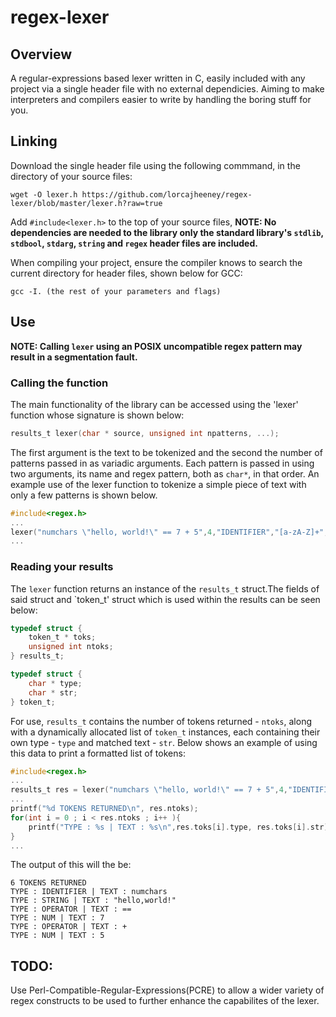 # regex-lexer
## Overview
A regular-expressions based lexer written in C, easily included with any project via a single header file with no external dependicies. Aiming to make interpreters and compilers easier to write by handling the boring stuff for you.
## Linking
Download the single header file using the following commmand, in the directory of your source files:
```
wget -O lexer.h https://github.com/lorcajheeney/regex-lexer/blob/master/lexer.h?raw=true
```
Add `#include<lexer.h>` to the top of your source files, **NOTE: No dependencies are needed to the library only the standard library's `stdlib`, `stdbool`, `stdarg`, `string` and `regex` header files are included.**

When compiling your project, ensure the compiler knows to search the current directory for header files, shown below for GCC:
```
gcc -I. (the rest of your parameters and flags)
```
## Use
**NOTE: Calling `lexer` using an POSIX uncompatible regex pattern may result in a segmentation fault.**
### Calling the function
The main functionality of the library can be accessed using the 'lexer' function whose signature is shown below:
```c
results_t lexer(char * source, unsigned int npatterns, ...);
```
The first argument is the text to be tokenized and the second the number of patterns passed in as variadic arguments. Each pattern is passed in using two arguments, its name and regex pattern, both as `char*`, in that order.
An example use of the lexer function to tokenize a simple piece of text with only a few patterns is shown below.
```c
#include<regex.h>
...
lexer("numchars \"hello, world!\" == 7 + 5",4,"IDENTIFIER","[a-zA-Z]+","STRING","\"[a-zA-Z,!]*\"","OPERATOR","\\+|==","NUM","[0-9]+");
...
```
### Reading your results
The `lexer` function returns an instance of the `results_t` struct.The fields of said struct and `token_t' struct which is used within the results can be seen below:
```c
typedef struct {
	token_t * toks;
	unsigned int ntoks;
} results_t;

typedef struct {
	char * type;
	char * str;
} token_t;
```
For use, `results_t` contains the number of tokens returned - `ntoks`, along with a dynamically allocated list of `token_t` instances, each containing their own type - `type` and matched text - `str`.
Below shows an example of using this data to print a formatted list of tokens:
```c
#include<regex.h>
...
results_t res = lexer("numchars \"hello, world!\" == 7 + 5",4,"IDENTIFIER","[a-zA-Z]+","STRING","\"[a-zA-Z,!]*\"","OPERATOR","\\+|==","NUM","[0-9]+");
...
printf("%d TOKENS RETURNED\n", res.ntoks);
for(int i = 0 ; i < res.ntoks ; i++ ){
	printf("TYPE : %s | TEXT : %s\n",res.toks[i].type, res.toks[i].str);
}
...
```
The output of this will the be:
```
6 TOKENS RETURNED
TYPE : IDENTIFIER | TEXT : numchars 
TYPE : STRING | TEXT : "hello,world!" 
TYPE : OPERATOR | TEXT : == 
TYPE : NUM | TEXT : 7 
TYPE : OPERATOR | TEXT : + 
TYPE : NUM | TEXT : 5
```
## TODO:
Use Perl-Compatible-Regular-Expressions(PCRE) to allow a wider variety of regex constructs to be used to further enhance the capabilites of the lexer.
